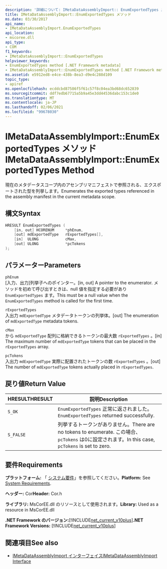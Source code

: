 ```yaml
---
description: '詳細について: IMetaDataAssemblyImport:: EnumExportedTypes メソッド'
title: IMetaDataAssemblyImport::EnumExportedTypes メソッド
ms.date: 03/30/2017
api_name:
- IMetaDataAssemblyImport.EnumExportedTypes
api_location:
- mscoree.dll
api_type:
- COM
f1_keywords:
- IMetaDataAssemblyImport::EnumExportedTypes
helpviewer_keywords:
- EnumExportedTypes method [.NET Framework metadata]
- IMetaDataAssemblyImport::EnumExportedTypes method [.NET Framework metadata]
ms.assetid: e5912ed8-e4ce-438b-8ea3-d9e4c288d109
topic_type:
- apiref
ms.openlocfilehash: ecddcbd87586f5f61c57f8c04ea3bd68dc652839
ms.sourcegitcommit: ddf7edb67715a5b9a45e3dd44536dabc153c1de0
ms.translationtype: MT
ms.contentlocale: ja-JP
ms.lasthandoff: 02/06/2021
ms.locfileid: "99678030"
---
```

# <a name="imetadataassemblyimportenumexportedtypes-method"></a><span data-ttu-id="5fee4-103">IMetaDataAssemblyImport::EnumExportedTypes メソッド</span><span class="sxs-lookup"><span data-stu-id="5fee4-103">IMetaDataAssemblyImport::EnumExportedTypes Method</span></span>

<span data-ttu-id="5fee4-104">現在のメタデータスコープ内のアセンブリマニフェストで参照される、エクスポートされた型を列挙します。</span><span class="sxs-lookup"><span data-stu-id="5fee4-104">Enumerates the exported types referenced in the assembly manifest in the current metadata scope.</span></span>  
  
## <a name="syntax"></a><span data-ttu-id="5fee4-105">構文</span><span class="sxs-lookup"><span data-stu-id="5fee4-105">Syntax</span></span>  
  
```cpp  
HRESULT EnumExportedTypes (  
    [in, out] HCORENUM     *phEnum,
    [out] mdExportedType   rExportedTypes[],
    [in]  ULONG            cMax,
    [out] ULONG            *pcTokens  
);  
```  
  
## <a name="parameters"></a><span data-ttu-id="5fee4-106">パラメーター</span><span class="sxs-lookup"><span data-stu-id="5fee4-106">Parameters</span></span>  

 `phEnum`  
 <span data-ttu-id="5fee4-107">[入力、出力]列挙子へのポインター。</span><span class="sxs-lookup"><span data-stu-id="5fee4-107">[in, out] A pointer to the enumerator.</span></span> <span data-ttu-id="5fee4-108">メソッドを初めて呼び出すときは、null 値を指定する必要があり `EnumExportedTypes` ます。</span><span class="sxs-lookup"><span data-stu-id="5fee4-108">This must be a null value when the `EnumExportedTypes` method is called for the first time.</span></span>  
  
 `rExportedTypes`  
 <span data-ttu-id="5fee4-109">入出力 `mdExportedType` メタデータトークンの列挙体。</span><span class="sxs-lookup"><span data-stu-id="5fee4-109">[out] The enumeration of `mdExportedType` metadata tokens.</span></span>  
  
 `cMax`  
 <span data-ttu-id="5fee4-110">から `mdExportedType` 配列に格納できるトークンの最大数 `rExportedTypes` 。</span><span class="sxs-lookup"><span data-stu-id="5fee4-110">[in] The maximum number of `mdExportedType` tokens that can be placed in the `rExportedTypes` array.</span></span>  
  
 `pcTokens`  
 <span data-ttu-id="5fee4-111">入出力 `mdExportedType` 実際に配置されたトークンの数 `rExportedTypes` 。</span><span class="sxs-lookup"><span data-stu-id="5fee4-111">[out] The number of `mdExportedType` tokens actually placed in `rExportedTypes`.</span></span>  
  
## <a name="return-value"></a><span data-ttu-id="5fee4-112">戻り値</span><span class="sxs-lookup"><span data-stu-id="5fee4-112">Return Value</span></span>  
  
|<span data-ttu-id="5fee4-113">HRESULT</span><span class="sxs-lookup"><span data-stu-id="5fee4-113">HRESULT</span></span>|<span data-ttu-id="5fee4-114">説明</span><span class="sxs-lookup"><span data-stu-id="5fee4-114">Description</span></span>|  
|-------------|-----------------|  
|`S_OK`|<span data-ttu-id="5fee4-115">`EnumExportedTypes` 正常に返されました。</span><span class="sxs-lookup"><span data-stu-id="5fee4-115">`EnumExportedTypes` returned successfully.</span></span>|  
|`S_FALSE`|<span data-ttu-id="5fee4-116">列挙するトークンがありません。</span><span class="sxs-lookup"><span data-stu-id="5fee4-116">There are no tokens to enumerate.</span></span> <span data-ttu-id="5fee4-117">この場合、 `pcTokens` は0に設定されます。</span><span class="sxs-lookup"><span data-stu-id="5fee4-117">In this case, `pcTokens` is set to zero.</span></span>|  
  
## <a name="requirements"></a><span data-ttu-id="5fee4-118">要件</span><span class="sxs-lookup"><span data-stu-id="5fee4-118">Requirements</span></span>  

 <span data-ttu-id="5fee4-119">**プラットフォーム:** 「 [システム要件](../../get-started/system-requirements.md)」を参照してください。</span><span class="sxs-lookup"><span data-stu-id="5fee4-119">**Platform:** See [System Requirements](../../get-started/system-requirements.md).</span></span>  
  
 <span data-ttu-id="5fee4-120">**ヘッダー:** Cor</span><span class="sxs-lookup"><span data-stu-id="5fee4-120">**Header:** Cor.h</span></span>  
  
 <span data-ttu-id="5fee4-121">**ライブラリ:** MsCorEE.dll のリソースとして使用されます。</span><span class="sxs-lookup"><span data-stu-id="5fee4-121">**Library:** Used as a resource in MsCorEE.dll</span></span>  
  
 <span data-ttu-id="5fee4-122">**.NET Framework のバージョン:**[!INCLUDE[net_current_v10plus](../../../../includes/net-current-v10plus-md.md)]</span><span class="sxs-lookup"><span data-stu-id="5fee4-122">**.NET Framework Versions:** [!INCLUDE[net_current_v10plus](../../../../includes/net-current-v10plus-md.md)]</span></span>  
  
## <a name="see-also"></a><span data-ttu-id="5fee4-123">関連項目</span><span class="sxs-lookup"><span data-stu-id="5fee4-123">See also</span></span>

- [<span data-ttu-id="5fee4-124">IMetaDataAssemblyImport インターフェイス</span><span class="sxs-lookup"><span data-stu-id="5fee4-124">IMetaDataAssemblyImport Interface</span></span>](imetadataassemblyimport-interface.md)
